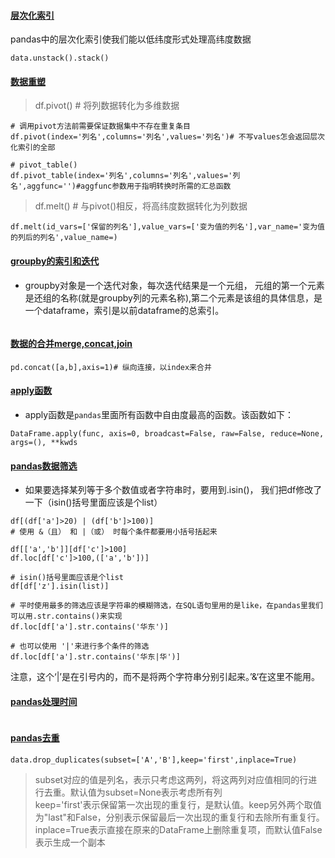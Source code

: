 #### [层次化索引](https://www.jianshu.com/p/efab7d81c0ab)
pandas中的层次化索引使我们能以低纬度形式处理高纬度数据
```buildoutcfg
data.unstack().stack()
```
#### [数据重塑](https://blog.csdn.net/wj1066/article/details/82261458)
> df.pivot() # 将列数据转化为多维数据
```angular2
# 调用pivot方法前需要保证数据集中不存在重复条目
df.pivot(index='列名',columns='列名',values='列名')# 不写values怎会返回层次化索引的全部

# pivot_table()
df.pivot_table(index='列名',columns='列名',values='列名',aggfunc='')#aggfunc参数用于指明转换时所需的汇总函数
```
> df.melt() # 与pivot()相反，将高纬度数据转化为列数据
```angular2
df.melt(id_vars=['保留的列名'],value_vars=['变为值的列名'],var_name='变为值的列后的列名',value_name=)
```

#### [groupby的索引和迭代](https://blog.csdn.net/leonis_v/article/details/51832916)
* groupby对象是一个迭代对象，每次迭代结果是一个元组，
元组的第一个元素是还组的名称(就是groupby列的元素名称),第二个元素是该组的具体信息，是
一个dataframe，索引是以前dataframe的总索引。
```buildoutcfg

```

#### [数据的合并merge,concat,join](https://blog.csdn.net/weixin_38168620/article/details/80663892)
```angular2
pd.concat([a,b],axis=1)# 纵向连接，以index来合并
```
#### [apply函数](https://blog.csdn.net/qq_19528953/article/details/79348929)
* apply函数是`pandas`里面所有函数中自由度最高的函数。该函数如下：
```buildoutcfg
DataFrame.apply(func, axis=0, broadcast=False, raw=False, reduce=None, args=(), **kwds
```
#### [pandas数据筛选](https://www.jianshu.com/p/805f20ac6e06)
* 如果要选择某列等于多个数值或者字符串时，要用到.isin()， 我们把df修改了一下（isin()括号里面应该是个list）
```buildoutcfg
df[(df['a']>20) | (df['b']>100)]
# 使用 &（且） 和 |（或） 时每个条件都要用小括号括起来

df[['a','b']][df['c']>100]
df.loc[df['c']>100,(['a','b'])]

# isin()括号里面应该是个list
df[df['z'].isin(list)]

# 平时使用最多的筛选应该是字符串的模糊筛选，在SQL语句里用的是like，在pandas里我们可以用.str.contains()来实现
df.loc[df['a'].str.contains('华东')]

# 也可以使用 '|'来进行多个条件的筛选
df.loc[df['a'].str.contains('华东|华')]

```
注意，这个‘|’是在引号内的，而不是将两个字符串分别引起来。’&‘在这里不能用。


#### [pandas处理时间](https://blog.csdn.net/qq_22238533/article/details/77110626)
```angular2

```

#### [pandas去重](https://blog.csdn.net/qq_28811329/article/details/79962511)
```angular2
data.drop_duplicates(subset=['A','B'],keep='first',inplace=True)
```
> subset对应的值是列名，表示只考虑这两列，将这两列对应值相同的行进行去重。默认值为subset=None表示考虑所有列  
> keep='first'表示保留第一次出现的重复行，是默认值。keep另外两个取值为"last"和False，分别表示保留最后一次出现的重复行和去除所有重复行。  
> inplace=True表示直接在原来的DataFrame上删除重复项，而默认值False表示生成一个副本
